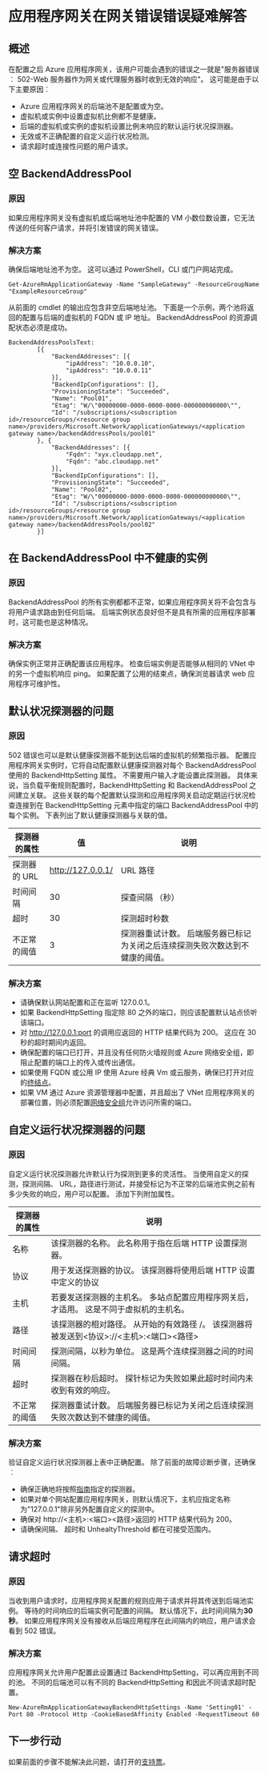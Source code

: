 <properties
   pageTitle="解决应用程序网关错误的网关 (502) 错误 |Microsoft Azure"
   description="了解如何解决应用程序网关 502 错误"
   services="application-gateway"
   documentationCenter="na"
   authors="amitsriva"
   manager="rossort"
   editor=""
   tags="azure-resource-manager"
/>
<tags  
   ms.service="application-gateway"
   ms.devlang="na"
   ms.topic="article"
   ms.tgt_pltfrm="na"
   ms.workload="infrastructure-services"
   ms.date="09/02/2016"
   ms.author="amitsriva" />

# <a name="troubleshooting-bad-gateway-errors-in-application-gateway"></a>应用程序网关在网关错误错误疑难解答

## <a name="overview"></a>概述

在配置之后 Azure 应用程序网关，该用户可能会遇到的错误之一就是"服务器错误︰ 502-Web 服务器作为网关或代理服务器时收到无效的响应"。 这可能是由于以下主要原因︰

- Azure 应用程序网关的后端池不是配置或为空。
- 虚拟机或实例中设置虚拟机比例都不是健康。
- 后端的虚拟机或实例的虚拟机设置比例未响应的默认运行状况探测器。
- 无效或不正确配置的自定义运行状况检测。
- 请求超时或连接性问题的用户请求。

## <a name="empty-backendaddresspool"></a>空 BackendAddressPool

### <a name="cause"></a>原因

如果应用程序网关没有虚拟机或后端地址池中配置的 VM 小数位数设置，它无法传送的任何客户请求，并将引发错误的网关错误。

### <a name="solution"></a>解决方案

确保后端地址池不为空。 这可以通过 PowerShell，CLI 或门户网站完成。

    Get-AzureRmApplicationGateway -Name "SampleGateway" -ResourceGroupName "ExampleResourceGroup"

从前面的 cmdlet 的输出应包含非空后端地址池。 下面是一个示例，两个池将返回的配置与后端的虚拟机的 FQDN 或 IP 地址。 BackendAddressPool 的资源调配状态必须是成功。
    
    BackendAddressPoolsText: 
            [{
                "BackendAddresses": [{
                    "ipAddress": "10.0.0.10",
                    "ipAddress": "10.0.0.11"
                }],
                "BackendIpConfigurations": [],
                "ProvisioningState": "Succeeded",
                "Name": "Pool01",
                "Etag": "W/\"00000000-0000-0000-0000-000000000000\"",
                "Id": "/subscriptions/<subscription id>/resourceGroups/<resource group name>/providers/Microsoft.Network/applicationGateways/<application gateway name>/backendAddressPools/pool01"
            }, {
                "BackendAddresses": [{
                    "Fqdn": "xyx.cloudapp.net",
                    "Fqdn": "abc.cloudapp.net"
                }],
                "BackendIpConfigurations": [],
                "ProvisioningState": "Succeeded",
                "Name": "Pool02",
                "Etag": "W/\"00000000-0000-0000-0000-000000000000\"",
                "Id": "/subscriptions/<subscription id>/resourceGroups/<resource group name>/providers/Microsoft.Network/applicationGateways/<application gateway name>/backendAddressPools/pool02"
            }]


## <a name="unhealthy-instances-in-backendaddresspool"></a>在 BackendAddressPool 中不健康的实例

### <a name="cause"></a>原因

BackendAddressPool 的所有实例都都不正常，如果应用程序网关将不会包含与将用户请求路由到任何后端。 后端实例状态良好但不是具有所需的应用程序部署时，这可能也是这种情况。

### <a name="solution"></a>解决方案

确保实例正常并正确配置该应用程序。 检查后端实例是否能够从相同的 VNet 中的另一个虚拟机响应 ping。 如果配置了公用的结束点，确保浏览器请求 web 应用程序可维护性。

## <a name="problems-with-default-health-probe"></a>默认状况探测器的问题

### <a name="cause"></a>原因

502 错误也可以是默认健康探测器不能到达后端的虚拟机的频繁指示器。 配置应用程序网关实例时，它将自动配置默认健康探测器对每个 BackendAddressPool 使用的 BackendHttpSetting 属性。 不需要用户输入才能设置此探测器。 具体来说，当负载平衡规则配置时，BackendHttpSetting 和 BackendAddressPool 之间建立关联。 这些关联的每个配置默认探测和应用程序网关启动定期运行状况检查连接到在 BackendHttpSetting 元素中指定的端口 BackendAddressPool 中的每个实例。 下表列出了默认健康探测器与关联的值。


|探测器的属性 | 值 | 说明|
|---|---|---|
| 探测器的 URL| http://127.0.0.1/ | URL 路径 |
| 时间间隔 | 30 | 探查间隔 （秒） |
| 超时  | 30 | 探测超时秒数 |
| 不正常的阈值 | 3 | 探测器重试计数。 后端服务器已标记为关闭之后连续探测失败次数达到不健康的阈值。 |

### <a name="solution"></a>解决方案

- 请确保默认网站配置和正在监听 127.0.0.1。
- 如果 BackendHttpSetting 指定除 80 之外的端口，则应该配置默认站点侦听该端口。
- 对 http://127.0.0.1:port 的调用应返回的 HTTP 结果代码为 200。 这应在 30 秒的超时期间内返回。
- 确保配置的端口已打开，并且没有任何防火墙规则或 Azure 网络安全组，即阻止配置的端口上的传入或传出通信。
- 如果使用 FQDN 或公用 IP 使用 Azure 经典 Vm 或云服务，确保已打开对应的[终结点](../virtual-machines/virtual-machines-windows-classic-setup-endpoints.md)。
- 如果 VM 通过 Azure 资源管理器中配置，并且超出了 VNet 应用程序网关的部署位置，则必须配置[网络安全组](../virtual-network/virtual-networks-nsg.md)允许访问所需的端口。


## <a name="problems-with-custom-health-probe"></a>自定义运行状况探测器的问题

### <a name="cause"></a>原因

自定义运行状况探测器允许默认行为探测到更多的灵活性。 当使用自定义的探测，探测间隔、 URL，路径进行测试，并接受标记为不正常的后端池实例之前有多少失败的响应，用户可以配置。 添加下列附加属性。

|探测器的属性| 说明|
|---|---|
| 名称 | 该探测器的名称。 此名称用于指在后端 HTTP 设置探测器。 |
| 协议 | 用于发送探测器的协议。 该探测器将使用后端 HTTP 设置中定义的协议 |
| 主机 |  若要发送探测器的主机名。 多站点配置应用程序网关后，才适用。 这是不同于虚拟机的主机名。  |
| 路径 | 该探测器的相对路径。 从开始的有效路径 /。 该探测器将被发送到\<协议\>://\<主机\>:\<端口\>\<路径\> |
| 时间间隔 | 探测间隔，以秒为单位。 这是两个连续探测器之间的时间间隔。|
| 超时 | 探测器在秒后超时。 探针标记为失败如果此超时时间内未收到有效的响应。 |
| 不正常的阈值 | 探测器重试计数。 后端服务器已标记为关闭之后连续探测失败次数达到不健康的阈值。 |


### <a name="solution"></a>解决方案

验证自定义运行状况探测器上表中正确配置。 除了前面的故障诊断步骤，还确保︰

- 确保正确地将按照[指南](application-gateway-create-probe-ps.md)指定的探测器。
- 如果对单个网站配置应用程序网关，则默认情况下，主机应指定名称为"127.0.0.1"除非另外配置自定义的探测中。
- 确保对 http://\<主机\>:\<端口\>\<路径\>返回的 HTTP 结果代码为 200。
- 请确保间隔、 超时和 UnhealtyThreshold 都在可接受范围内。

## <a name="request-time-out"></a>请求超时

### <a name="cause"></a>原因

当收到用户请求时，应用程序网关配置的规则应用于请求并将其传送到后端池实例。 等待的时间响应的后端实例可配置的间隔。 默认情况下，此时间间隔为**30 秒**。 如果应用程序网关没有接收从后端应用程序在此间隔内的响应，用户请求会看到 502 错误。

### <a name="solution"></a>解决方案

应用程序网关允许用户配置此设置通过 BackendHttpSetting，可以再应用到不同的池。 不同的后端池可以有不同的 BackendHttpSetting 和因此不同请求超时配置。

    New-AzureRmApplicationGatewayBackendHttpSettings -Name 'Setting01' -Port 80 -Protocol Http -CookieBasedAffinity Enabled -RequestTimeout 60

## <a name="next-steps"></a>下一步行动

如果前面的步骤不能解决此问题，请打开的[支持票](https://azure.microsoft.com/support/options/)。
